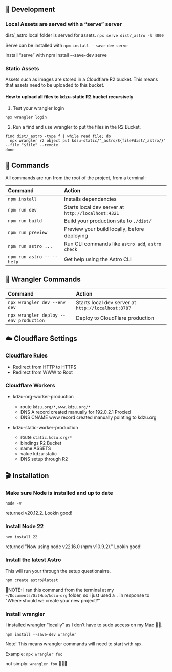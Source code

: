 ## 🚀 Development

### Local Assets are served with a “serve” server

dist/_astro local folder is served for assets.
```npx serve dist/_astro -l 4000```

Serve can be installed with
```npm install --save-dev serve```

Install “serve” with 
npm install --save-dev serve

### Static Assets

Assets such as images are stored in a Cloudflare R2 bucket. This means that assets need to be uploaded to this bucket.

#### How to upload all files to kdzu-static R2 bucket recursively

1. Test your wrangler login

`npx wrangler login`

2. Run a find and use wrangler to put the files in the R2 Bucket.

```
find dist/_astro -type f | while read file; do
  npx wrangler r2 object put kdzu-static/"_astro/${file#dist/_astro/}" --file "$file" --remote
done
```



## 🧞 Commands

All commands are run from the root of the project, from a terminal:

| Command                                 | Action                                             |
| :-------------------------------------- | :------------------------------------------------- |
| `npm install`                           | Installs dependencies                              |
| `npm run dev`                           | Starts local dev server at `http://localhost:4321` |
| `npm run build`                         | Build your production site to `./dist/`            |
| `npm run preview`                       | Preview your build locally, before deploying       |
| `npm run astro ...`                     | Run CLI commands like `astro add`, `astro check`   |
| `npm run astro -- --help`               | Get help using the Astro CLI                       |

## 🤠 Wrangler Commands

| Command                                 | Action                                             |
| :-------------------------------------- | :------------------------------------------------- |
| `npx wrangler dev --env dev`            | Starts local dev server at `http://localhost:8787` |
| `npx wrangler deploy --env production`  | Deploy to CloudFlare production                    |

## ☁️ Cloudflare Settings

### Cloudflare Rules

- Redirect from HTTP to HTTPS
- Redirect from WWW to Root

### Cloudflare Workers
- kdzu-org-worker-production
  - route `kdzu.org/*`, `www.kdzu.org/*`
  - DNS A record created manually for 192.0.2.1 Proxied
  - DNS CNAME www record created manually pointing to kdzu.org

- kdzu-static-worker-production
  - route `static.kdzu.org/*`
  - bindings R2 Bucket 
   - name ASSETS 
   - value kdzu-static
  - DNS setup through R2


## 🎬 Installation

### Make sure Node is installed and up to date

```node -v```

returned v20.12.2. Lookin good!

### Install Node 22

```nvm install 22```

returned "Now using node v22.16.0 (npm v10.9.2)." Lookin good!

### Install the latest Astro

This will run your through the setup questionairre.

```npm create astro@latest```

🚨NOTE: I ran this command from the terminal at my `~/Documents/GitHub/kdzu-org` folder, so i just used a `.` in response to "Where should we create your new project?"

### Install wrangler
I installed wrangler “locally” as I don’t have to sudo access on my Mac 😵‍💫.

`npm install --save-dev wrangler`

Note! This means wrangler commands will need to start with `npx`.

Example: `npx wrangler foo`

not simply: `wrangler foo` 🙅🏼‍♂️

